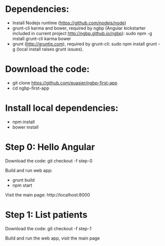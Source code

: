 Dependencies:
=============

-   Install Nodejs runtime (https://github.com/nodejs/node)
-   grunt-cli karma and bower, required by ngbp (Angular kickstarter
    included in current project http://ngbp.github.io/ngbp): sudo npm -g
    install grunt-cli karma bower
-   grunt (http://gruntjs.com), required by grunt-cli: sudo npm install
    grunt -g (local install raises grunt issues).

Download the code:
==================

-   git clone https://github.com/euasier/ngbp-first-app
-   cd ngbp-first-app

Install local dependencies:
===========================

-   npm install
-   bower install

Step 0: Hello Angular
=====================

Download the code: git checkout -f step-0

Build and run web app:

-   grunt build
-   npm start

Visit the main page: http://localhost:8000

Step 1: List patients
=====================

Download the code: git checkout -f step-1

Build and run the web app, visit the main page
